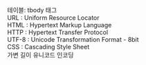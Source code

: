   
테이블: tbody 태그  
URL : Uniform Resource Locator  
HTML : Hypertext Markup Language  
HTTP : Hypertext Transfer Protocol  
UTF-8 : Unicode Transformation Format - 8bit  
CSS : Cascading Style Sheet  
가변 길이 유니코드 인코딩  
<title>  
head에 쓰면 타이틀  
body의 태그 안에 속성으로 쓰면 툴팁이다.  
<h1> - <h6>  
제목  
<p>  
paragraph(단락)  
<hr>, <br>
<pre>  
개발자 포맷 그대로 출력하기  
<img>  
src  
alt  
width  
height  
<ol>, <ul>, <dl>  
type 마커 종류  
start 마커의 시작 값  
li 리스트 아이템  
<dl>에서  
<dt> definition title  
<dd> definition data  
<table>  
<thead>, <tfoot> 맨 위, 맨 아래 항목  
<tbody> 데이터 셀 그룹  
<caption> 테이블의 이름  
<tr> 안의 데이터는 <td>, <th>이다.  
<a>  
href(hyper reference 하이퍼 참조)  
target  
download  
- target 속성:  
    _blank, _self, _parent, _top, 윈도우 이름  
    
<iframe>  
src  
srcdoc  
name  
width  
height  
<video>  
width, height  
src  
controls  
autoplay  
loop  
muted  
비디오 태그의 src속성에서 비디오 주소를 지정하거나 비디오 태그 안에source 태그를 넣어 비디오 주소를 따로 지정할 수 있다.  
<source>  
src  
type 비디오의 마임 타입  
ex: video/mp4, video/webm, video/ogg  
<audio>  
controls  
autoplay  
loop  
비디오 태그와 마찬가지로 오디오 태그 안에 source 태그를 사용하여 src를 따로 지정할 수 있다.